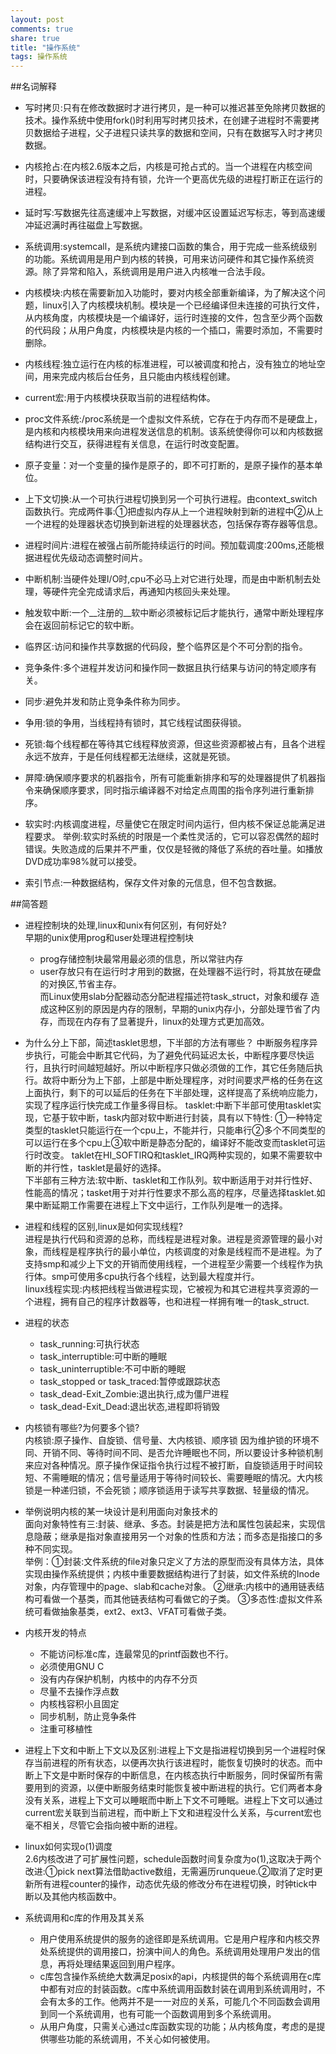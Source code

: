 ```yaml
---
layout: post
comments: true
share: true
title: "操作系统"
tags: 操作系统
---
```


##名词解释
- 写时拷贝:只有在修改数据时才进行拷贝，是一种可以推迟甚至免除拷贝数据的技术。操作系统中使用fork()时利用写时拷贝技术，在创建子进程时不需要拷贝数据给子进程，父子进程只读共享的数据和空间，只有在数据写入时才拷贝数据。
- 内核抢占:在内核2.6版本之后，内核是可抢占式的。当一个进程在内核空间时，只要确保该进程没有持有锁，允许一个更高优先级的进程打断正在运行的进程。
- 延时写:写数据先往高速缓冲上写数据，对缓冲区设置延迟写标志，等到高速缓冲延迟满时再往磁盘上写数据。
- 系统调用:systemcall，是系统内建接口函数的集合，用于完成一些系统级别的功能。系统调用是用户到内核的转换，可用来访问硬件和其它操作系统资源。除了异常和陷入，系统调用是用户进入内核唯一合法手段。
- 内核模块:内核在需要新加入功能时，要对内核全部重新编译，为了解决这个问题，linux引入了内核模块机制。模块是一个已经编译但未连接的可执行文件，从内核角度，内核模块是一个编译好，运行时连接的文件，包含至少两个函数的代码段；从用户角度，内核模块是内核的一个插口，需要时添加，不需要时删除。
- 内核线程:独立运行在内核的标准进程，可以被调度和抢占，没有独立的地址空间，用来完成内核后台任务，且只能由内核线程创建。
- current宏:用于内核模块获取当前的进程结构体。
- proc文件系统:/proc系统是一个虚拟文件系统，它存在于内存而不是硬盘上，是内核和内核模块用来向进程发送信息的机制。该系统使得你可以和内核数据结构进行交互，获得进程有关信息，在运行时改变配置。
- 原子变量：对一个变量的操作是原子的，即不可打断的，是原子操作的基本单位。

- 上下文切换:从一个可执行进程切换到另一个可执行进程。由context_switch函数执行。完成两件事:①把虚拟内存从上一个进程映射到新的进程中②从上一个进程的处理器状态切换到新进程的处理器状态，包括保存寄存器等信息。
- 进程时间片:进程在被强占前所能持续运行的时间。预加载调度:200ms,还能根据进程优先级动态调整时间片。
- 中断机制:当硬件处理I/O时,cpu不必马上对它进行处理，而是由中断机制去处理，等硬件完全完成请求后，再通知内核回头来处理。
- 触发软中断:一个__注册的__软中断必须被标记后才能执行，通常中断处理程序会在返回前标记它的软中断。
- 临界区:访问和操作共享数据的代码段，整个临界区是个不可分割的指令。
- 竞争条件:多个进程并发访问和操作同一数据且执行结果与访问的特定顺序有关。
- 同步:避免并发和防止竞争条件称为同步。
- 争用:锁的争用，当线程持有锁时，其它线程试图获得锁。
- 死锁:每个线程都在等待其它线程释放资源，但这些资源都被占有，且各个进程永远不放弃，于是任何线程都无法继续，这就是死锁。
- 屏障:确保顺序要求的机器指令，所有可能重新排序和写的处理器提供了机器指令来确保顺序要求，同时指示编译器不对给定点周围的指令序列进行重新排序。
- 软实时:内核调度进程，尽量使它在限定时间内运行，但内核不保证总能满足进程要求。 举例:软实时系统的时限是一个柔性灵活的，它可以容忍偶然的超时错误。失败造成的后果并不严重，仅仅是轻微的降低了系统的吞吐量。如播放DVD成功率98%就可以接受。
- 索引节点:一种数据结构，保存文件对象的元信息，但不包含数据。

##简答题
- 进程控制块的处理,linux和unix有何区别，有何好处?  
    早期的unix使用prog和user处理进程控制块
    - prog存储控制块最常用最必须的信息，所以常驻内存
    - user存放只有在运行时才用到的数据，在处理器不运行时，将其放在硬盘的对换区,节省主存。  
  而Linux使用slab分配器动态分配进程描述符task_struct，对象和缓存
  造成这种区别的原因是内存的限制，早期的unix内存小，分部处理节省了内存，而现在内存有了显著提升，linux的处理方式更加高效。
  
  
- 为什么分上下部，简述tasklet思想，下半部的方法有哪些？
  中断服务程序异步执行，可能会中断其它代码，为了避免代码延迟太长，中断程序要尽快运行，且执行时间越短越好。所以中断程序只做必须做的工作，其它任务随后执行。故将中断分为上下部，上部是中断处理程序，对时间要求严格的任务在这上面执行，剩下的可以延后的任务在下半部处理，这样提高了系统响应能力，实现了程序运行快完成工作量多得目标。
  tasklet:中断下半部可使用tasklet实现，它基于软中断，task内部对软中断进行封装，具有以下特性:
  ①一种特定类型的tasklet只能运行在一个cpu上，不能并行，只能串行②多个不同类型的可以运行在多个cpu上③软中断是静态分配的，编译好不能改变而tasklet可运行时改变。
  taklet在HI_SOFTIRQ和tasklet_IRQ两种实现的，如果不需要软中断的并行性，tasklet是最好的选择。  
  下半部有三种方法:软中断、tasklet和工作队列。软中断适用于对并行性好、性能高的情况；tasket用于对并行性要求不那么高的程序，尽量选择tasklet.如果中断延期工作需要在进程上下文中运行，工作队列是唯一的选择。
 
- 进程和线程的区别,linux是如何实现线程?  
  进程是执行代码和资源的总称，而线程是进程对象。进程是资源管理的最小对象，而线程是程序执行的最小单位，内核调度的对象是线程而不是进程。为了支持smp和减少上下文的开销而使用线程，一个进程至少需要一个线程作为执行体。smp可使用多cpu执行各个线程，达到最大程度并行。  
  linux线程实现:内核把线程当做进程实现，它被视为和其它进程共享资源的一个进程，拥有自己的程序计数器等，也和进程一样拥有唯一的task_struct.
 
- 进程的状态  
  - task_running:可执行状态
  - task_interruptible:可中断的睡眠
  - task_uninterruptible:不可中断的睡眠
  - task_stopped or task_traced:暂停或跟踪状态
  - task_dead-Exit_Zombie:退出执行,成为僵尸进程
  - task_dead-Exit_Dead:退出状态,进程即将销毁
  
- 内核锁有哪些?为何要多个锁?  
  内核锁:原子操作、自旋锁、信号量、大内核锁、顺序锁
  因为维护锁的环境不同、开销不同、等待时间不同、是否允许睡眠也不同，所以要设计多种锁机制来应对各种情况。原子操作保证指令执行过程不被打断，自旋锁适用于时间较短、不需睡眠的情况；信号量适用于等待时间较长、需要睡眠的情况。大内核锁是一种递归锁，不会死锁；顺序锁适用于读写共享数据、轻量级的情况。
- 举例说明内核的某一块设计是利用面向对象技术的  
面向对象特性有三:封装、继承、多态。封装是把方法和属性包装起来，实现信息隐蔽；继承是指对象直接用另一个对象的性质和方法；而多态是指接口的多种不同实现。  
举例：①封装:文件系统的file对象只定义了方法的原型而没有具体方法，具体实现由操作系统提供；内核中重要数据结构进行了封装，如文件系统的Inode对象，内存管理中的page、slab和cache对象。
②继承:内核中的通用链表结构可看做一个基类，而其他链表结构可看做它的子类。
③多态性:虚拟文件系统可看做抽象基类，ext2、ext3、VFAT可看做子类。

- 内核开发的特点
   - 不能访问标准c库，连最常见的printf函数也不行。
   - 必须使用GNU C
   - 没有内存保护机制，内核中的内存不分页
   - 尽量不去操作浮点数
   - 内核栈容积小且固定
   - 同步机制，防止竞争条件
   - 注重可移植性

- 进程上下文和中断上下文以及区别:进程上下文是指进程切换到另一个进程时保存当前进程的所有状态，以便再次执行该进程时，能恢复切换时的状态。而中断上下文是中断时保存的中断信息，在内核态执行中断服务，同时保留所有需要用到的资源，以便中断服务结束时能恢复被中断进程的执行。它们两者本身没有关系，进程上下文可以睡眠而中断上下文不可睡眠。进程上下文可以通过current宏关联到当前进程，而中断上下文和进程没什么关系，与current宏也毫不相关，尽管它会指向被中断的进程。
- linux如何实现o(1)调度  
  2.6内核改进了可扩展性问题，schedule函数时间复杂度为o(1),这取决于两个改进:①pick next算法借助active数组，无需遍历runqueue.②取消了定时更新所有进程counter的操作，动态优先级的修改分布在进程切换，时钟tick中断以及其他内核函数中。
- 系统调用和c库的作用及其关系  
   - 用户使用系统提供的服务的途径即是系统调用。它是用户程序和内核交界处系统提供的调用接口，扮演中间人的角色。系统调用处理用户发出的信息，再将处理结果返回到用户程序。
   - c库包含操作系统绝大数满足posix的api，内核提供的每个系统调用在c库中都有对应的封装函数。c库中系统调用函数封装在调用到系统调用时，不会有太多的工作。他两并不是一一对应的关系，可能几个不同函数会调用到同一个系统调用，也有可能一个函数调用到多个系统调用。
   - 从用户角度，只需关心通过c库函数实现的功能；从内核角度，考虑的是提供哪些功能的系统调用，不关心如何被使用。